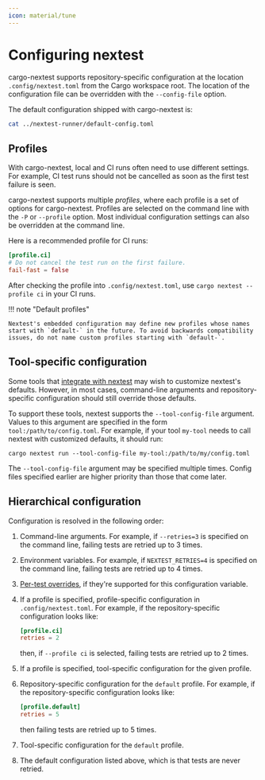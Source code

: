 ```yaml
---
icon: material/tune
---
```


# Configuring nextest

cargo-nextest supports repository-specific configuration at the location `.config/nextest.toml` from the Cargo workspace root. The location of the configuration file can be overridden with the `--config-file` option.

The default configuration shipped with cargo-nextest is:

```bash exec="true" result="toml"
cat ../nextest-runner/default-config.toml
```

## Profiles

With cargo-nextest, local and CI runs often need to use different settings. For example, CI test runs should not be cancelled as soon as the first test failure is seen.

cargo-nextest supports multiple _profiles_, where each profile is a set of options for cargo-nextest. Profiles are selected on the command line with the `-P` or `--profile` option. Most individual configuration settings can also be overridden at the command line.

Here is a recommended profile for CI runs:

```toml title="Configuring a CI profile in <code>.config/nextest.toml</code>"
[profile.ci]
# Do not cancel the test run on the first failure.
fail-fast = false
```

After checking the profile into `.config/nextest.toml`, use `cargo nextest --profile ci` in your CI runs.

!!! note "Default profiles"

    Nextest's embedded configuration may define new profiles whose names start with `default-` in the future. To avoid backwards compatibility issues, do not name custom profiles starting with `default-`.

## Tool-specific configuration

Some tools that [integrate with nextest](../integrations/index.md) may wish to customize nextest's defaults. However, in most cases, command-line arguments and repository-specific configuration should still override those defaults.

To support these tools, nextest supports the `--tool-config-file` argument. Values to this argument are specified in the form `tool:/path/to/config.toml`. For example, if your tool `my-tool` needs to call nextest with customized defaults, it should run:

```
cargo nextest run --tool-config-file my-tool:/path/to/my/config.toml
```

The `--tool-config-file` argument may be specified multiple times. Config files specified earlier are higher priority than those that come later.

## Hierarchical configuration

Configuration is resolved in the following order:

1. Command-line arguments. For example, if `--retries=3` is specified on the command line, failing tests are retried up to 3 times.
2. Environment variables. For example, if `NEXTEST_RETRIES=4` is specified on the command line, failing tests are retried up to 4 times.
3. [Per-test overrides](per-test-overrides.md), if they're supported for this configuration variable.
4. If a profile is specified, profile-specific configuration in `.config/nextest.toml`. For example, if the repository-specific configuration looks like:

   ```toml
   [profile.ci]
   retries = 2
   ```

   then, if `--profile ci` is selected, failing tests are retried up to 2 times.

5. If a profile is specified, tool-specific configuration for the given profile.
6. Repository-specific configuration for the `default` profile. For example, if the repository-specific configuration looks like:
   ```toml
   [profile.default]
   retries = 5
   ```
   then failing tests are retried up to 5 times.
7. Tool-specific configuration for the `default` profile.
8. The default configuration listed above, which is that tests are never retried.
